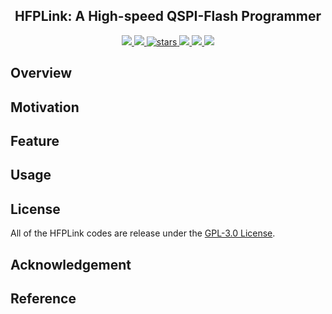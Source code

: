 <p align="center">
    <!-- <img width="200px" src="./.images/tree_core_logo.svg" align="center" alt="Tree Core CPU" /> -->
    <h2 align="center">HFPLink: A High-speed QSPI-Flash Programmer</h2>
</p>
<p align="center">
    <a href="https://github.com/microdynamics-robot-development-board/HFPLink/actions">
      <img src="https://img.shields.io/github/workflow/status/microdynamics-robot-development-board/HFPLink/unit-test/main?label=unit-test&logo=github&style=flat-square">
    </a>
    <a href="./LICENSE">
      <img src="https://img.shields.io/github/license/microdynamics-robot-development-board/HFPLink?color=brightgreen&logo=github&style=flat-square">
    </a>
    <a href="https://github.com/microdynamics-robot-development-board/HFPLink">
      <img alt="stars" src="https://img.shields.io/github/stars/microdynamics-robot-development-board/HFPLink?color=blue&style=flat-square" />
    </a>
    <a href="https://github.com/microdynamics-robot-development-board/HFPLink">
      <img src="https://img.shields.io/badge/total%20lines-0k-red?style=flat-square">
    </a>
    <a href="https://github.com/YosysHQ">
      <img src="https://img.shields.io/badge/toolchain-c%20kicad-red?style=flat-square">
  </a>
    <a href="./CONTRIBUTING.md">
      <img src="https://img.shields.io/badge/contribution-welcome-brightgreen?style=flat-square">
    </a>
</p>

## Overview
## Motivation
## Feature
## Usage
## License
All of the HFPLink codes are release under the [GPL-3.0 License](LICENSE).

## Acknowledgement
<!-- 1. [icesugar](https://github.com/wuxx/icesugar) -->

## Reference
